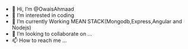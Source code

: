 - 👋 Hi, I’m @OwaisAhmaad
- 👀 I’m interested in coding
- 🌱 I’m currently Working MEAN STACK(Mongodb,Express,Angular and Nodejs)
- 💞️ I’m looking to collaborate on ...
- 📫 How to reach me ...

<!---
OwaisAhmaad/OwaisAhmaad is a ✨ special ✨ repository because its `README.md` (this file) appears on your GitHub profile.
You can click the Preview link to take a look at your changes.
--->
